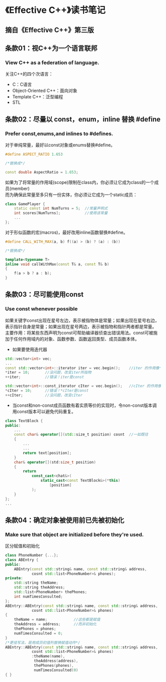 # 《Effective C++》读书笔记
## 摘自《Effective C++》第三版
## 条款01：视C++为一个语言联邦
### View C++ as a federation of language.
关注C++的四个次语言：
* C：C语言
* Object-Oriented C++：面向对象
* Template C++：泛型编程
* STL
## 条款02：尽量以 const，enum，inline 替换 #define
### Prefer const,enums,and inlines to #defines.
对于单纯常量，最好以const对象或enums替换#define。
```c++
#define ASPECT_RATIO 1.653

/*替换成*/

const double AspectRatio = 1.653;
```
如果为了将常量的作用域(scope)限制在class内，你必须让它成为class的一个成员(member)<br>
而为确保此常量至多只有一份实体，你必须让它成为一个static成员：
```c++
class GamePlayer {
    static const int NumTurns = 5;  //常量声明式
    int scores[NumTurns];           //使用该常量
    ...
};
```
对于形似函数的宏(macros)，最好改用inline函数替换#define。
```c++
#define CALL_WITH_MAX(a, b) f((a) > (b) ? (a) : (b))

/*替换成*/

template<typename T>
inline void callWithMax(const T& a, const T& b)
{
    f(a > b ? a : b);
}
```
## 条款03：尽可能使用const
### Use const whenever possible
如果关键字const出现在星号左边，表示被指物体是常量；如果出现在星号右边，表示指针自身是常量；如果出现在星号两边，表示被指物和指针两者都是常量。<br>
主要作用：将某些东西声明为const可帮助编译器侦查出错误用法。const可被施加于任何作用域内的对象、函数参数、函数返回类型、成员函数本体。<br>
* 如果要使用迭代器
```c++
std::vector<int> vec;
...
const std::vector<int>::iterator iter = vec.begin();    //iter 的作用像个 T* const
*iter = 10;       //没问题，改变iter所指物
++iter;           //错误！iter是const

std::vector<int>::const_iterator cIter = vec.begin();   //cIter 的作用像个const T*
*cIter = 10;      //错误！*cIter是const
++cIter;          //没问题，改变cIter
```
* 当const和non-const成员函数有着实质等价的实现时，令non-const版本调用const版本可以避免代码重复。
```c++
class TextBlock {
public:
    ...
    const char& operator[](std::size_t position) cosnt  //一如既往
    {
        ...
        ...
        return text[position];
    }
    char& operator[](std:size_t position)
    {
        return 
            const_cast<chat&>(
                static_cast<const TextBlock&>(*this)
                    [position]
            );
    }
};
...
```
## 条款04：确定对象被使用前已先被初始化
### Make sure that object are initialized before they're used.
区分赋值和初始化
```c++
class PhoneNumber {...};
class ABEntry {
public:
    ABEntry(const std::string& name, const std::string& address,
            cosnt std::list<PhoneNumber>& phones);
private:
    std::string theName;
    std::string theAddress;
    std::list<PhoneNumber> thePhones;
    int numTimesConsulted;
};
ABEntry::ABEntry(const std::string& name, const std::string& address,
            cosnt std::list<PhoneNumber>& phones)
{
    theName = name;            //这些都是赋值
    theAddress = address;      //而非初始化
    thePhones = phones;
    numTimesConsulted = 0;
}
/*更佳写法，是用成员初值列替换赋值动作*/
ABEntry::ABEntry(const std::string& name, const std::string& address,
            cosnt std::list<PhoneNumber>& phones)
            :theName(name),
             theAddress(address),
             thePhones(phones),
             numTimesConsulted(0)
{ }
```
